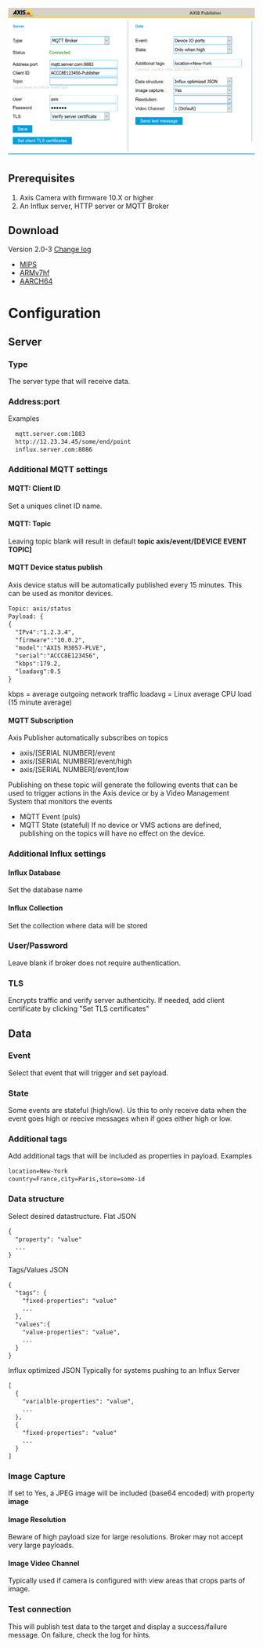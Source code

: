 ![target](pictures/publisher2.png)

## Prerequisites
1. Axis Camera with firmware 10.X or higher
2. An Influx server, HTTP server or MQTT Broker

## Download
Version 2.0-3 [Change log](https://github.com/aintegration/acaps/blob/master/Publisher/files/changelog.md)
- [MIPS](https://github.com/aintegration/acaps/raw/master/Publisher/files/Axis_Publisher_2_0_4_mips.eap)
- [ARMv7hf](https://github.com/aintegration/acaps/raw/master/Publisher/files/Axis_Publisher_2_0_4_armv7hf.eap)
- [AARCH64](https://github.com/aintegration/acaps/raw/master/Publisher/files/Axis_Publisher_2_0_4_aarch64.eap)



# Configuration

## Server
### Type
The server type that will receive data.

### Address:port
Examples
```
  mqtt.server.com:1883
  http://12.23.34.45/some/end/point
  influx.server.com:8086
```
### Additional MQTT settings
#### MQTT: Client ID
Set a uniques clinet ID name.
#### MQTT: Topic
Leaving topic blank will result in default **topic axis/event/[DEVICE EVENT TOPIC]**
#### MQTT Device status publish
Axis device status will be automatically published every 15 minutes.  This can be used as monitor devices.
```
Topic: axis/status
Payload: {
{
  "IPv4":"1.2.3.4",
  "firmware":"10.0.2",
  "model":"AXIS M3057-PLVE",
  "serial":"ACCC8E123456",
  "kbps":179.2,
  "loadavg":0.5
}
```
kbps = average outgoing network traffic
loadavg = Linux average CPU load (15 minute average)
#### MQTT Subscription
Axis Publisher automatically subscribes on topics
- axis/[SERIAL NUMBER]/event
- axis/[SERIAL NUMBER]/event/high
- axis/[SERIAL NUMBER]/event/low

Publishing on these topic will generate the following events that can be used to trigger actions in the Axis device or by a Video Management System that monitors the events
- MQTT Event (puls)
- MQTT State (stateful)
If no device or VMS actions are defined, publishing on the topics will have no effect on the device.

### Additional Influx settings
#### Influx Database
Set the database name
#### Influx Collection
Set the collection where data will be stored

### User/Password
Leave blank if broker does not require authentication.

### TLS
Encrypts traffic and verify server authenticity.  If needed, add client certificate by clicking "Set TLS certificates"

## Data
### Event
Select that event that will trigger and set payload.
### State
Some events are stateful (high/low).  Us this to only receive data when the event goes high or reecive messages when if goes either high or low.
### Additional tags
Add additional tags that will be included as properties in payload.
Examples
```
location=New-York
country=France,city=Paris,store=some-id
```
### Data structure
Select desired datastructure.
Flat JSON
```
{
  "property": "value"
  ...
}
```
Tags/Values JSON
```
{
  "tags": {
    "fixed-properties": "value"
    ...
  },
  "values":{
    "value-properties": "value",
    ...
  }
}
```
Influx optimized JSON
Typically for systems pushing to an Influx Server
```
[
  {
    "varialble-properties": "value",
    ...
  },
  {
    "fixed-properties": "value"
    ...
  }
]
```

### Image Capture
If set to Yes, a JPEG image will be included (base64 encoded) with property **image**
#### Image Resolution
Beware of high payload size for large resolutions.  Broker may not accept very large payloads.
#### Image Video Channel
Typically used if camera is configured with view areas that crops parts of image.

### Test connection
This will publish test data to the target and display a success/failure message.  On failure, check the log for hints.

